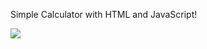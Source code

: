 Simple Calculator with HTML and JavaScript!

<img src="https://github.com/AlanTeeWeiLoon/AlanTeeWeiLoon/blob/main/Small%20Application/Calculator/Image/Calculator.png" />
